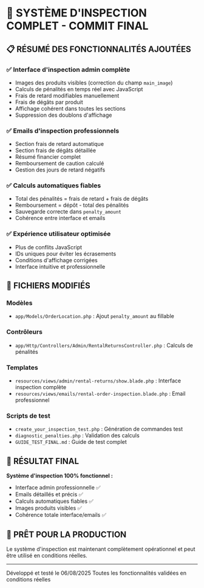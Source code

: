 # 🎯 SYSTÈME D'INSPECTION COMPLET - COMMIT FINAL

## 📋 RÉSUMÉ DES FONCTIONNALITÉS AJOUTÉES

### ✅ **Interface d'inspection admin complète**
- Images des produits visibles (correction du champ `main_image`)
- Calculs de pénalités en temps réel avec JavaScript
- Frais de retard modifiables manuellement
- Frais de dégâts par produit
- Affichage cohérent dans toutes les sections
- Suppression des doublons d'affichage

### ✅ **Emails d'inspection professionnels**
- Section frais de retard automatique
- Section frais de dégâts détaillée
- Résumé financier complet
- Remboursement de caution calculé
- Gestion des jours de retard négatifs

### ✅ **Calculs automatiques fiables**
- Total des pénalités = frais de retard + frais de dégâts
- Remboursement = dépôt - total des pénalités
- Sauvegarde correcte dans `penalty_amount`
- Cohérence entre interface et emails

### ✅ **Expérience utilisateur optimisée**
- Plus de conflits JavaScript
- IDs uniques pour éviter les écrasements
- Conditions d'affichage corrigées
- Interface intuitive et professionnelle

## 🔧 FICHIERS MODIFIÉS

### Modèles
- `app/Models/OrderLocation.php` : Ajout `penalty_amount` au fillable

### Contrôleurs  
- `app/Http/Controllers/Admin/RentalReturnsController.php` : Calculs de pénalités

### Templates
- `resources/views/admin/rental-returns/show.blade.php` : Interface inspection complète
- `resources/views/emails/rental-order-inspection.blade.php` : Email professionnel

### Scripts de test
- `create_your_inspection_test.php` : Génération de commandes test
- `diagnostic_penalties.php` : Validation des calculs
- `GUIDE_TEST_FINAL.md` : Guide de test complet

## 🎯 RÉSULTAT FINAL

**Système d'inspection 100% fonctionnel :**
- Interface admin professionnelle ✅
- Emails détaillés et précis ✅  
- Calculs automatiques fiables ✅
- Images produits visibles ✅
- Cohérence totale interface/emails ✅

## 🚀 PRÊT POUR LA PRODUCTION

Le système d'inspection est maintenant complètement opérationnel et peut être utilisé en conditions réelles.

---
Développé et testé le 06/08/2025
Toutes les fonctionnalités validées en conditions réelles
